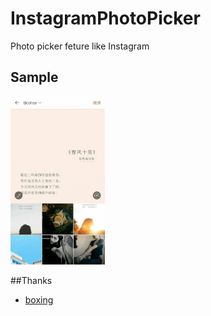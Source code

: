 # InstagramPhotoPicker

Photo picker feture like Instagram


## Sample
<img src="./gif/screenshot.gif" width="30%" height="30%">


##Thanks
- [boxing](https://github.com/Bilibili/boxing)
